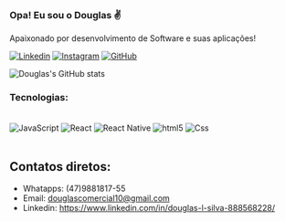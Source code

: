 ### Opa! Eu sou o Douglas ✌️

Apaixonado por desenvolvimento de Software e suas aplicações!

[![Linkedin](https://img.shields.io/badge/LinkedIn-0077B5?style=for-the-badge&logo=linkedin&logoColor=white)](https://www.linkedin.com/in/douglas-l-silva-888568228/)
[![Instagram](https://img.shields.io/badge/Instagram-E4405F?style=for-the-badge&logo=instagram&logoColor=white)](https://www.instagram.com/doug_im_funny/)
[![GitHub](https://img.shields.io/badge/GitHub-100000?style=for-the-badge&logo=github&logoColor=white)](https://github.com/Douglas1903)

![Douglas's GitHub stats](https://github-readme-stats.vercel.app/api?username=Douglas1903&show_icons=true&theme=tokyonight)

### Tecnologias:

<div style="display: inline_block"><br/>
    <img align="center" alt="JavaScript" src="https://img.shields.io/badge/JavaScript-F7DF1E?style=for-the-badge&logo=javascript&logoColor=black">
    <img align="center" alt="React" src="https://img.shields.io/badge/React-20232A?style=for-the-badge&logo=react&logoColor=61DAFB">
    <img align="center" alt="React Native" src="https://img.shields.io/badge/React_Native-20232A?style=for-the-badge&logo=react&logoColor=61DAFB">
    <img align="center" alt="html5" src="https://img.shields.io/badge/HTML5-E34F26?style=for-the-badge&logo=html5&logoColor=white">
    <img align="center" alt="Css" src="https://img.shields.io/badge/CSS3-1572B6?style=for-the-badge&logo=css3&logoColor=white">
</div><br/>

## Contatos diretos:

- Whatapps: (47)9881817-55<br/>
- Email: douglascomercial10@gmail.com
- Linkedin: https://www.linkedin.com/in/douglas-l-silva-888568228/
